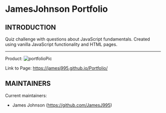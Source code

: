 # JamesJohnson Portfolio

## INTRODUCTION

Quiz challenge with questions about JavaScript fundamentals. Created using vanilla JavaScript functionality and HTML pages.

---

Product:
![portfolioPic](https://user-images.githubusercontent.com/20030490/123900477-c31b4780-d92e-11eb-9f20-d4296ef1314c.PNG)


Link to Page:
https://jamesj995.github.io/Portfolio/

## MAINTAINERS

Current maintainers:

- James Johnson (https://github.com/JamesJ995)
